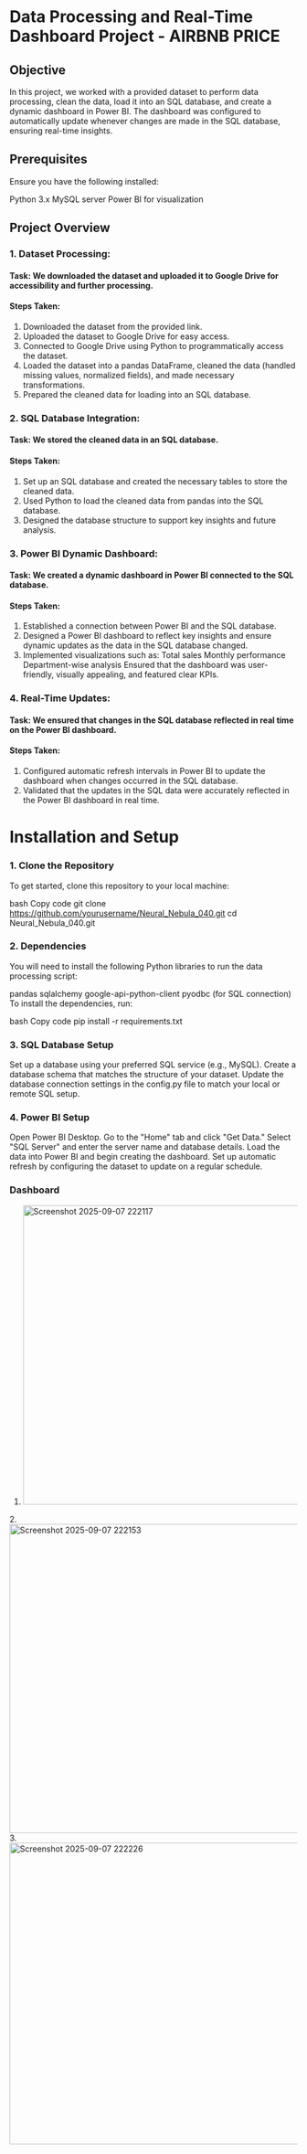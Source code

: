 # Data Processing and Real-Time Dashboard Project - AIRBNB PRICE

## Objective
In this project, we worked with a provided dataset to perform data processing, clean the data, load it into an SQL database, and create a dynamic dashboard in Power BI. The dashboard was configured to automatically update whenever changes are made in the SQL database, ensuring real-time insights.

## Prerequisites
Ensure you have the following installed:

Python 3.x
MySQL server
Power BI for visualization

## Project Overview
### 1. Dataset Processing:
#### Task: We downloaded the dataset and uploaded it to Google Drive for accessibility and further processing.
#### Steps Taken:

1. Downloaded the dataset from the provided link.
2. Uploaded the dataset to Google Drive for easy access.
3. Connected to Google Drive using Python to programmatically access the dataset.
4. Loaded the dataset into a pandas DataFrame, cleaned the data (handled missing values, normalized fields), and made necessary transformations.
5. Prepared the cleaned data for loading into an SQL database.
   
### 2. SQL Database Integration:
#### Task: We stored the cleaned data in an SQL database.
#### Steps Taken:

1. Set up an SQL database and created the necessary tables to store the cleaned data.
2. Used Python to load the cleaned data from pandas into the SQL database.
3. Designed the database structure to support key insights and future analysis.
   
### 3. Power BI Dynamic Dashboard:
#### Task: We created a dynamic dashboard in Power BI connected to the SQL database.
#### Steps Taken:

1. Established a connection between Power BI and the SQL database.
2. Designed a Power BI dashboard to reflect key insights and ensure dynamic updates as the data in the SQL database changed.
3. Implemented visualizations such as:
Total sales
Monthly performance
Department-wise analysis
Ensured that the dashboard was user-friendly, visually appealing, and featured clear KPIs.

### 4. Real-Time Updates:
#### Task: We ensured that changes in the SQL database reflected in real time on the Power BI dashboard.
#### Steps Taken:
1. Configured automatic refresh intervals in Power BI to update the dashboard when changes occurred in the SQL database.
2. Validated that the updates in the SQL data were accurately reflected in the Power BI dashboard in real time.

# Installation and Setup
### 1. Clone the Repository
To get started, clone this repository to your local machine:

bash
Copy code
git clone https://github.com/yourusername/Neural_Nebula_040.git
cd Neural_Nebula_040.git

### 2. Dependencies
You will need to install the following Python libraries to run the data processing script:

pandas
sqlalchemy
google-api-python-client
pyodbc (for SQL connection)
To install the dependencies, run:

bash
Copy code
pip install -r requirements.txt

### 3. SQL Database Setup
Set up a database using your preferred SQL service (e.g., MySQL).
Create a database schema that matches the structure of your dataset.
Update the database connection settings in the config.py file to match your local or remote SQL setup.

### 4. Power BI Setup
Open Power BI Desktop.
Go to the "Home" tab and click "Get Data."
Select "SQL Server" and enter the server name and database details.
Load the data into Power BI and begin creating the dashboard.
Set up automatic refresh by configuring the dataset to update on a regular schedule.

### Dashboard 
1. <img width="930" height="524" alt="Screenshot 2025-09-07 222117" src="https://github.com/user-attachments/assets/f614307e-ddeb-4703-9659-c7c01e30d2f2" />
2.<img width="963" height="541" alt="Screenshot 2025-09-07 222153" src="https://github.com/user-attachments/assets/11d3030e-40dd-4a9a-bc0d-a9cf0036d5dd" />
3.<img width="951" height="528" alt="Screenshot 2025-09-07 222226" src="https://github.com/user-attachments/assets/62e1af64-aeb9-4256-84a7-6e73094a3984" />




